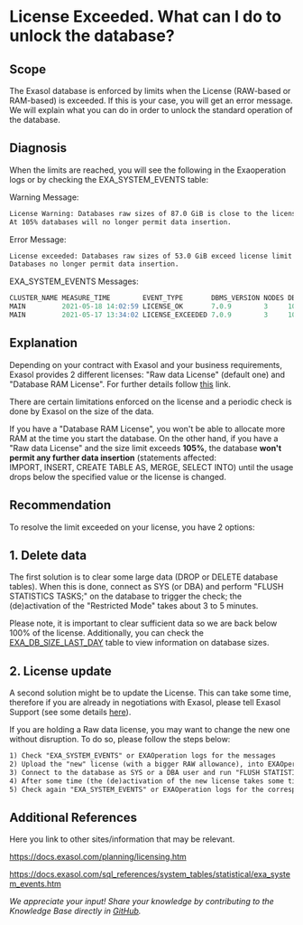 # License Exceeded. What can I do to unlock the database? 
## Scope

The Exasol database is enforced by limits when the License (RAW-based or RAM-based) is exceeded. If this is your case, you will get an error message. We will explain what you can do in order to unlock the standard operation of the database.

## Diagnosis

When the limits are reached, you will see the following in the Exaoperation logs or by checking the EXA_SYSTEM_EVENTS table: 

Warning Message:


```html
License Warning: Databases raw sizes of 87.0 GiB is close to the license limit of 100.0 GiB (86.5%). 
At 105% databases will no longer permit data insertion.
```
Error Message:


```html
License exceeded: Databases raw sizes of 53.0 GiB exceed license limit of 50.0 GiB (106.2%). 
Databases no longer permit data insertion.
```
EXA_SYSTEM_EVENTS Messages:


```sql
CLUSTER_NAME MEASURE_TIME        EVENT_TYPE       DBMS_VERSION NODES DB_RAM_SIZE PARAMETERS
MAIN         2021-05-18 14:02:59 LICENSE_OK       7.0.9        3     100.0       -forceProtocolEncryption=1
MAIN         2021-05-17 13:34:02 LICENSE_EXCEEDED 7.0.9        3     100.0       -forceProtocolEncryption=1
```
## Explanation

Depending on your contract with Exasol and your business requirements, Exasol provides 2 different licenses: "Raw data License" (default one) and "Database RAM License". For further details follow [this](https://docs.exasol.com/administration/on-premise/licenses.htm "Licenses") link.

There are certain limitations enforced on the license and a periodic check is done by Exasol on the size of the data. 

If you have a "Database RAM License", you won't be able to allocate more RAM at the time you start the database. On the other hand, if you have a "Raw data License" and the size limit exceeds **105%**, the database **won't permit any further data insertion** (statements affected: IMPORT, INSERT, CREATE TABLE AS, MERGE, SELECT INTO) until the usage drops below the specified value or the license is changed.

## Recommendation

To resolve the limit exceeded on your license, you have 2 options:

## 1. Delete data

The first solution is to clear some large data (DROP or DELETE database tables). When this is done, connect as SYS (or DBA) and perform "FLUSH STATISTICS TASKS;" on the database to trigger the check; the (de)activation of the "Restricted Mode" takes about 3 to 5 minutes.

Please note, it is important to clear sufficient data so we are back below 100% of the license. Additionally, you can check the [EXA_DB_SIZE_LAST_DAY](https://docs.exasol.com/sql_references/system_tables/statistical/exa_db_size_last_day.htm) table to view information on database sizes.

## 2. License update

A second solution might be to update the License. This can take some time, therefore if you are already in negotiations with Exasol, please tell Exasol Support (see some details [here](https://www.exasol.com/product-overview/customer-support/ "Exasol")).

If you are holding a Raw data license, you may want to change the new one without disruption. To do so, please follow the steps below:


```html
1) Check "EXA_SYSTEM_EVENTS" or EXAOperation logs for the messages  
2) Upload the "new" license (with a bigger RAW allowance), into EXAOperation following the below link (Note: Skip step #4 to not perform the restart): https://docs.exasol.com/administration/on-premise/manage_software/activate_license.htm  
3) Connect to the database as SYS or a DBA user and run "FLUSH STATISTICS TASKS;".  
4) After some time (the (de)activation of the new license takes some time (about 3 to 5 minutes)), the Normal operational mode will be restored and all of the commands including INSERT and CREATE AS SELECT will start working again.  
5) Check again "EXA_SYSTEM_EVENTS" or EXAOperation logs for the correspondent messages
```
## Additional References

Here you link to other sites/information that may be relevant.

<https://docs.exasol.com/planning/licensing.htm>

<https://docs.exasol.com/sql_references/system_tables/statistical/exa_system_events.htm>

*We appreciate your input! Share your knowledge by contributing to the Knowledge Base directly in [GitHub](https://github.com/exasol/public-knowledgebase).* 